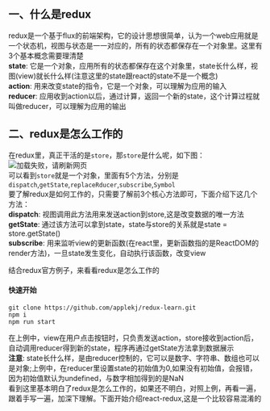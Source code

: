 ## 一、什么是redux  
redux是一个基于flux的前端架构，它的设计思想很简单，认为一个web应用就是一个状态机，视图与状态是一一对应的，所有的状态都保存在一个对象里。这里有3个基本概念需要理清楚  
**state**: 它是一个对象，应用所有的状态都保存在这个对象里，state长什么样，视图(view)就长什么样(注意这里的state跟react的state不是一个概念)      
**action**: 用来改变state的指令，它是一个对象，可以理解为应用的输入    
**reducer**: 应用收到action以后，通过计算，返回一个新的state，这个计算过程就叫做reducer，可以理解为应用的输出      
## 二、redux是怎么工作的
在redux里，真正干活的是`store`，那`store`是什么呢，如下图：  
![加载失败，请刷新网页](https://github.com/applekj/redux-learn/blob/master/img/store.jpg)  
可以看到`store`就是一个对象，里面有5个方法，分别是`dispatch`,`getState`,`replaceRducer`,`subscribe`,`Symbol`  
要了解redux是如何工作的，只需要了解前3个核心方法即可，下面介绍下这几个方法：  
**dispatch**: 视图调用此方法用来发送action到store,这是改变数据的唯一方法          
**getState**: 通过该方法可以拿到state，state与store的关系就是state = store.getState()     
**subscribe**: 用来监听view的更新函数(在react里，更新函数指的是ReactDOM的render方法)，一旦state发生变化，自动执行该函数，改变view  

结合redux官方例子，来看看redux是怎么工作的
#### 快速开始
```
git clone https://github.com/applekj/redux-learn.git
npm i
npm run start
```

在上例中，view在用户点击按钮时，只负责发送action，store接收到action后，自动调用reducer得到新的state，程序再通过getState方法拿到数据展示    
**注意**: state长什么样，是由reducer控制的，它可以是数字、字符串、数组也可以是对象;上例中，在reducer里设置state的初始值为0,如果没有初始值，会报错，因为初始值默认为undefined，与数字相加得到的是NaN  
看到这里基本明白了redux是怎么工作的，如果还不明白，对照上例，再看一遍，跟着手写一遍，加深下理解。下面开始介绍react-redux,这是一个比较容易混淆的